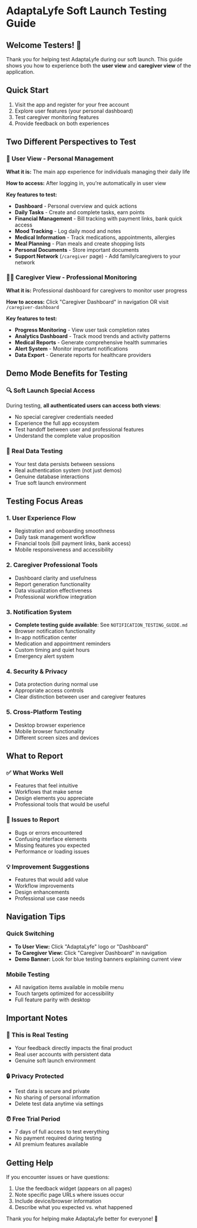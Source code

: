 # AdaptaLyfe Soft Launch Testing Guide

## Welcome Testers! 🎯

Thank you for helping test AdaptaLyfe during our soft launch. This guide shows you how to experience both the **user view** and **caregiver view** of the application.

## Quick Start
1. Visit the app and register for your free account
2. Explore user features (your personal dashboard)
3. Test caregiver monitoring features
4. Provide feedback on both experiences

## Two Different Perspectives to Test

### 👤 **User View** - Personal Management
**What it is:** The main app experience for individuals managing their daily life

**How to access:** After logging in, you're automatically in user view

**Key features to test:**
- **Dashboard** - Personal overview and quick actions
- **Daily Tasks** - Create and complete tasks, earn points
- **Financial Management** - Bill tracking with payment links, bank quick access
- **Mood Tracking** - Log daily mood and notes
- **Medical Information** - Track medications, appointments, allergies
- **Meal Planning** - Plan meals and create shopping lists
- **Personal Documents** - Store important documents
- **Support Network** (`/caregiver` page) - Add family/caregivers to your network

### 👩‍⚕️ **Caregiver View** - Professional Monitoring
**What it is:** Professional dashboard for caregivers to monitor user progress

**How to access:** Click "Caregiver Dashboard" in navigation OR visit `/caregiver-dashboard`

**Key features to test:**
- **Progress Monitoring** - View user task completion rates
- **Analytics Dashboard** - Track mood trends and activity patterns  
- **Medical Reports** - Generate comprehensive health summaries
- **Alert System** - Monitor important notifications
- **Data Export** - Generate reports for healthcare providers

## Demo Mode Benefits for Testing

### 🔍 **Soft Launch Special Access**
During testing, **all authenticated users can access both views**:
- No special caregiver credentials needed
- Experience the full app ecosystem
- Test handoff between user and professional features
- Understand the complete value proposition

### 🚀 **Real Data Testing**
- Your test data persists between sessions
- Real authentication system (not just demos)
- Genuine database interactions
- True soft launch environment

## Testing Focus Areas

### 1. **User Experience Flow**
- Registration and onboarding smoothness
- Daily task management workflow
- Financial tools (bill payment links, bank access)
- Mobile responsiveness and accessibility

### 2. **Caregiver Professional Tools**
- Dashboard clarity and usefulness
- Report generation functionality
- Data visualization effectiveness
- Professional workflow integration

### 3. **Notification System**
- **Complete testing guide available**: See `NOTIFICATION_TESTING_GUIDE.md`
- Browser notification functionality
- In-app notification center
- Medication and appointment reminders
- Custom timing and quiet hours
- Emergency alert system

### 4. **Security & Privacy**
- Data protection during normal use
- Appropriate access controls
- Clear distinction between user and caregiver features

### 5. **Cross-Platform Testing**
- Desktop browser experience
- Mobile browser functionality
- Different screen sizes and devices

## What to Report

### ✅ **What Works Well**
- Features that feel intuitive
- Workflows that make sense
- Design elements you appreciate
- Professional tools that would be useful

### 🐛 **Issues to Report**
- Bugs or errors encountered
- Confusing interface elements
- Missing features you expected
- Performance or loading issues

### 💡 **Improvement Suggestions**
- Features that would add value
- Workflow improvements
- Design enhancements
- Professional use case needs

## Navigation Tips

### Quick Switching
- **To User View:** Click "AdaptaLyfe" logo or "Dashboard" 
- **To Caregiver View:** Click "Caregiver Dashboard" in navigation
- **Demo Banner:** Look for blue testing banners explaining current view

### Mobile Testing
- All navigation items available in mobile menu
- Touch targets optimized for accessibility
- Full feature parity with desktop

## Important Notes

### 🎯 **This is Real Testing**
- Your feedback directly impacts the final product
- Real user accounts with persistent data
- Genuine soft launch environment

### 🔒 **Privacy Protected**
- Test data is secure and private
- No sharing of personal information
- Delete test data anytime via settings

### ⏰ **Free Trial Period**
- 7 days of full access to test everything
- No payment required during testing
- All premium features available

## Getting Help

If you encounter issues or have questions:
1. Use the feedback widget (appears on all pages)
2. Note specific page URLs where issues occur
3. Include device/browser information
4. Describe what you expected vs. what happened

Thank you for helping make AdaptaLyfe better for everyone! 🙏